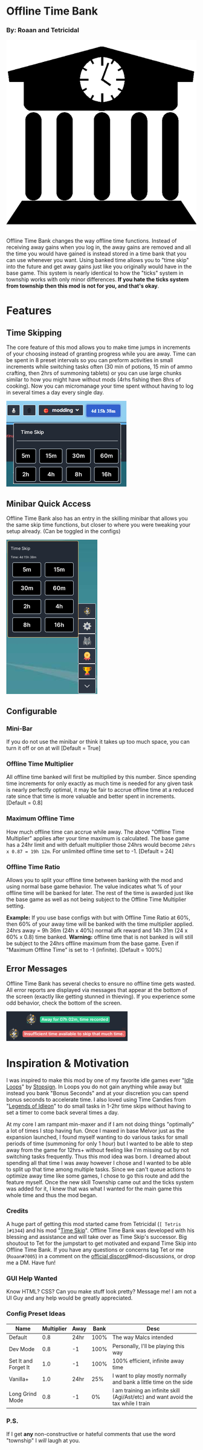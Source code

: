 # Offline Time Bank
### By: Roaan and Tetricidal
![Offline Time Bank Logo made by Me ;)](images/OfflineTimeBankLogo.png)

  Offline Time Bank changes the way offline time functions. Instead of receiving away gains when you log in, the away gains are removed and all the time you would have gained is instead stored in a time bank that you can use whenever you want. Using banked time allows you to "time skip" into the future and get away gains just like you originally would have in the base game. This system is nearly identical to how the "ticks" system in township works with only minor differences. **If you hate the ticks system from township then this mod is not for you, and that's okay**.

# Features

## Time Skipping

  The core feature of this mod allows you to make time jumps in increments of your choosing instead of granting progress while you are away. Time can be spent in 8 preset intervals so you can preform activities in small increments while switching tasks often (30 min of potions, 15 min of ammo crafting, then 2hrs of summoning tablets) or you can use large chunks similar to how you might have without mods (4rhs fishing then 8hrs of cooking). Now you can micromanage your time spent without having to log in several times a day every single day.

![Menu with time display available in header row](images/HeaderMenu.png)

## Minibar Quick Access

  Offline Time Bank also has an entry in the skilling minibar that allows you the same skip time functions, but closer to where you were tweaking your setup already. (Can be toggled in the configs)

![Minibar Quick Access Menu](images/MiniBar.png)

## Configurable

### **Mini-Bar**

  If you do not use the minibar or think it takes up too much space, you can turn it off or on at will
[Default = True]

### **Offline Time Multiplier**

  All offline time banked will first be multiplied by this number. Since spending time increments for only exactly as much time is needed for any given task is nearly perfectly optimal, it may be fair to accrue offline time at a reduced rate since that time is more valuable and better spent in increments.
[Default = 0.8]

### **Maximum Offline Time**

  How much offline time can accrue while away. The above "Offline Time Multiplier" applies after your time maximum is calculated. The base game has a 24hr limit and with defualt multiplier those 24hrs would become `24hrs x 0.87 = 19h 12m`. For unlimited offline time set to -1.
[Default = 24]

### **Offline Time Ratio**

  Allows you to split your offline time between banking with the mod and using normal base game behavior. The value indicates what % of your offline time will be banked for later. The rest of the time is awarded just like the base game as well as not being subject to the Offline Time Multiplier setting.
  
  **Example:** If you use base configs with but with Offline Time Ratio at 60%, then 60% of your away time will be banked with the time multiplier applied. 24hrs away = 9h 36m (24h x 40%) normal afk reward and 14h 31m (24 x 60% x 0.8) time banked. **Warning:** offline time that is not banked is will still be subject to the 24hrs offline maximum from the base game. Even if "Maximum Offline Time" is set to -1 (infinite).
[Default = 100%]

## Error Messages

  Offline Time Bank has several checks to ensure no offline time gets wasted. All error reports are displayed via messages that appear at the bottom of the screen (exactly like getting stunned in thieving). If you experience some odd behavior, check the bottom of the screen.

![Success and Error notification examples](images/Notifications.png)

# Inspiration & Motivation

  I was inspired to make this mod by one of my favorite idle games ever "[Idle Loops](https://omsi6.github.io/loops/)" by [Stopsign](https://stopsign.github.io/). In Loops you do not gain anything while away but instead you bank "Bonus Seconds" and at your discretion you can spend bonus seconds to accelerate time. I also loved using Time Candies from "[Legends of Idleon](https://www.legendsofidleon.com/)" to do small tasks in 1-2hr time skips without having to set a timer to come back several times a day.
  
  At my core I am rampant min-maxer and if I am not doing things "optimally" a lot of times I stop having fun. Once I maxed in base Melvor just as the expansion launched, I found myself wanting to do various tasks for small periods of time (summoning for only 1 hour) but I wanted to be able to step away from the game for 12hrs+ without feeling like I'm missing out by not switching tasks frequently. Thus this mod idea was born. I dreamed about spending all that time I was away however I chose and I wanted to be able to split up that time among multiple tasks. Since we can't queue actions to optimize away time like some games, I chose to go this route and add the feature myself. Once the new skill Township came out and the ticks system was added for it, I knew that was what I wanted for the main game this whole time and thus the mod began.

### Credits

  A huge part of getting this mod started came from Tetricidal (` [ Tetris ]#1344 `) and his mod "[Time Skip](https://mod.io/g/melvoridle/m/time-skip)". Offline Time Bank was developed with his blessing and assistance and will take over as Time Skip's successor. Big shoutout to Tet for the jumpstart to get motivated and expand Time Skip into Offline Time Bank. If you have any questions or concerns tag Tet or me (` Roaan#7005 `) in a comment on the [official discord](https://discord.com/invite/melvoridle)#mod-discussions, or drop me a DM. Have fun!

### GUI Help Wanted

Know HTML? CSS? Can you make stuff look pretty? Message me! I am not a UI Guy and any help would be greatly appreciated.

### Config Preset Ideas
Name|Multiplier|Away|Bank|Desc
---|---|---|---|---
Default|0.8|24hr|100%|The way Malcs intended
Dev Mode|0.8|-1|100%|Personally, I'll be playing this way 
Set It and Forget It|1.0|-1|100%|100% efficient, infinite away time
Vanilla+|1.0|24hr|25%|I want to play mostly normally and bank a little time on the side
Long Grind Mode|0.8|-1|0%|I am training an infinite skill (Agi/Ast/etc) and want avoid the tax while I train

### P.S.

If I get **any** non-constructive or hateful comments that use the word "township" I *will* laugh at you.
